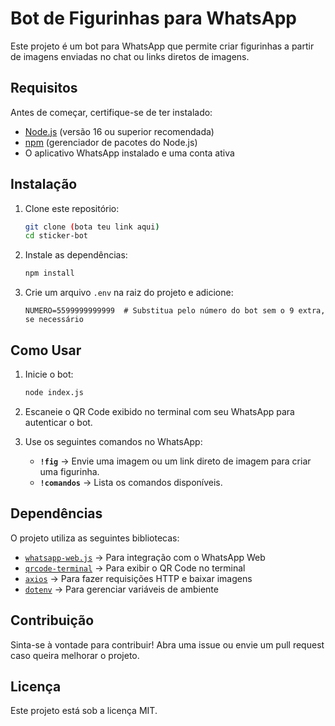 # Bot de Figurinhas para WhatsApp

Este projeto é um bot para WhatsApp que permite criar figurinhas a partir de imagens enviadas no chat ou links diretos de imagens.

## Requisitos

Antes de começar, certifique-se de ter instalado:
- [Node.js](https://nodejs.org/) (versão 16 ou superior recomendada)
- [npm](https://www.npmjs.com/) (gerenciador de pacotes do Node.js)
- O aplicativo WhatsApp instalado e uma conta ativa

## Instalação

1. Clone este repositório:

   ```sh
   git clone (bota teu link aqui)
   cd sticker-bot
   ```

2. Instale as dependências:

   ```sh
   npm install
   ```

3. Crie um arquivo `.env` na raiz do projeto e adicione:

   ```env
   NUMERO=5599999999999  # Substitua pelo número do bot sem o 9 extra, se necessário
   ```

## Como Usar

1. Inicie o bot:

   ```sh
   node index.js
   ```

2. Escaneie o QR Code exibido no terminal com seu WhatsApp para autenticar o bot.

3. Use os seguintes comandos no WhatsApp:
   - **`!fig`** → Envie uma imagem ou um link direto de imagem para criar uma figurinha.
   - **`!comandos`** → Lista os comandos disponíveis.

## Dependências

O projeto utiliza as seguintes bibliotecas:

- [`whatsapp-web.js`](https://www.npmjs.com/package/whatsapp-web.js) → Para integração com o WhatsApp Web
- [`qrcode-terminal`](https://www.npmjs.com/package/qrcode-terminal) → Para exibir o QR Code no terminal
- [`axios`](https://www.npmjs.com/package/axios) → Para fazer requisições HTTP e baixar imagens
- [`dotenv`](https://www.npmjs.com/package/dotenv) → Para gerenciar variáveis de ambiente

## Contribuição

Sinta-se à vontade para contribuir! Abra uma issue ou envie um pull request caso queira melhorar o projeto.

## Licença

Este projeto está sob a licença MIT.
